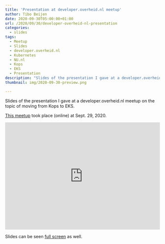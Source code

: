 ```yaml
---
title: 'Presentation at developer.overheid.nl meetup'
author: Tibo Beijen
date: 2020-09-30T05:00:00+01:00
url: /2020/09/30/developer-overheid-nl-presentation
categories:
  - slides
tags:
  - Meetup
  - Slides
  - developer.overheid.nl
  - Kubernetes
  - NU.nl
  - Kops
  - EKS
  - Presentation
description: "Slides of the presentation I gave at a developer.overheid.nl meetup on the topic of moving from Kops to EKS."
thumbnail: img/2020-09-30-preview.png

---
```

Slides of the presentation I gave at a developer.overheid.nl meetup on the topic of moving from Kops to EKS.

[This meetup](https://www.meetup.com/developer-overheid-nl/events/272400965/) took place (online) at Sept. 29, 2020.

<div style="position: relative">
  <iframe 
    src="https://tbeijen.github.io/meetup-2020sep29-vng/"
    style="border:0; padding:0; width:100%; height:350px; margin:0 auto; background:transparent;"
  ></iframe>
</div>

Slides can be seen [full screen](https://tbeijen.github.io/meetup-2020sep29-vng/) as well.